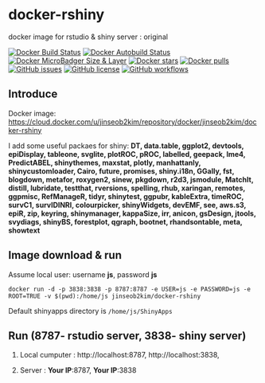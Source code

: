 # docker-rshiny
docker image for rstudio &amp; shiny server : original

[![Docker Build Status](https://img.shields.io/docker/build/jinseob2kim/docker-rshiny.svg)](https://hub.docker.com/r/jinseob2kim/docker-rshiny/builds)
[![Docker Autobuild Status](https://img.shields.io/docker/automated/jinseob2kim/docker-rshiny.svg)](https://hub.docker.com/r/jinseob2kim/docker-rshiny/builds)
[![Docker MicroBadger Size & Layer](https://images.microbadger.com/badges/image/jinseob2kim/docker-rshiny.svg)](https://microbadger.com/images/jinseob2kim/docker-rshiny)
[![Docker stars](https://img.shields.io/docker/stars/jinseob2kim/docker-rshiny.svg)](https://hub.docker.com/r/jinseob2kim/docker-rshiny/)
[![Docker pulls](https://img.shields.io/docker/pulls/jinseob2kim/docker-rshiny.svg)](https://hub.docker.com/r/jinseob2kim/docker-rshiny/)
[![GitHub issues](https://img.shields.io/github/issues/jinseob2kim/docker-rshiny.svg)](https://github.com/jinseob2kim/docker-rshiny/issues)
[![GitHub license](https://img.shields.io/github/license/jinseob2kim/docker-rshiny.svg)](https://github.com/jinseob2kim/docker-rshiny/blob/master/LICENSE)
[![GitHub workflows](https://github.com/jinseob2kim/docker-rshiny/workflows/DockerImageCI/badge.svg)](https://github.com/jinseob2kim/docker-rshiny/actions)





## Introduce

Docker image: https://cloud.docker.com/u/jinseob2kim/repository/docker/jinseob2kim/docker-rshiny


I add some useful packaes for shiny: **DT, data.table, ggplot2, devtools, epiDisplay, tableone, svglite, plotROC, pROC, labelled, geepack, lme4, PredictABEL, shinythemes, maxstat, plotly, manhattanly, shinycustomloader, Cairo, future, promises, shiny.i18n, GGally, fst, blogdown, metafor, roxygen2, sinew, pkgdown, r2d3, jsmodule, MatchIt, distill, lubridate, testthat, rversions, spelling, rhub, xaringan, remotes, ggpmisc, RefManageR, tidyr, shinytest, ggpubr, kableExtra, timeROC, survC1, survIDINRI, colourpicker, shinyWidgets, devEMF, see, aws.s3, epiR, zip, keyring, shinymanager, kappaSize, irr, anicon, gsDesign, jtools, svydiags, shinyBS, forestplot, qgraph, bootnet, rhandsontable, meta, showtext**


## Image download & run
Assume local user: username **js**, password **js**


```shell
docker run -d -p 3838:3838 -p 8787:8787 -e USER=js -e PASSWORD=js -e ROOT=TRUE -v $(pwd):/home/js jinseob2kim/docker-rshiny
```

Default shinyapps directory is `/home/js/ShinyApps`



## Run (8787- rstudio server, 3838- shiny server)

1. Local cumputer : http://localhost:8787, http://localhost:3838,


2. Server : **Your IP**:8787, **Your IP**:3838
